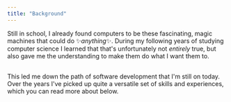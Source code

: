 ```yaml
---
title: "Background"
---
```


Still in school, I already found computers to be these fascinating, magic machines that could do ✨*anything*✨. During my following years of studying computer science I learned that that's unfortunately not _entirely_ true, but also gave me the understanding to make them do what I want them to.

<div style="padding-bottom:1rem"></div>
This led me down the path of software development that I'm still on today. Over the years I've picked up quite a versatile set of skills and experiences, which you can read more about below.
